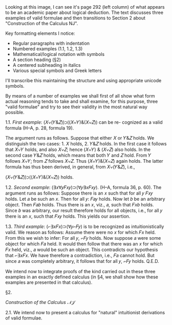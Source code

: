 <thinking>
Looking at this image, I can see it's page 292 (left column) of what appears to be an academic paper about logical deduction. The text discusses three examples of valid formulae and then transitions to Section 2 about "Construction of the Calculus NJ".

Key formatting elements I notice:
- Regular paragraphs with indentation
- Numbered examples (1.1, 1.2, 1.3)
- Mathematical/logical notation with symbols
- A section heading (§2)
- A centered subheading in italics
- Various special symbols and Greek letters

I'll transcribe this maintaining the structure and using appropriate unicode symbols.
</thinking>

By means of a number of examples we shall first
of all show what form actual reasoning tends to take
and shall examine, for this purpose, three "valid
formulae" and try to see their validity in the most
natural way possible.

1.1. *First example*:
(𝑋∨(𝑌&𝑍))⊃((𝑋∨𝑌)&(𝑋∨𝑍)) can be re-
cognized as a valid formula (H–A, p. 28, formula
19).

The argument runs as follows. Suppose that
either 𝑋 or 𝑌&𝑍 holds. We distinguish the two
cases: 1. 𝑋 holds, 2. 𝑌&𝑍 holds. In the first case it
follows that 𝑋∨𝑌 holds, and also 𝑋∨𝑍; hence
(𝑋∨𝑌) & (𝑋∨𝑍) also holds. In the second case
𝑌&𝑍 holds, which means that both 𝑌 and 𝑍 hold.
From 𝑌 follows 𝑋∨𝑌; from 𝑍 follows 𝑋∨𝑍. Thus
(𝑋∨𝑌)&(𝑋∨𝑍) again holds. The latter formula
has thus been derived, in general, from 𝑋∨(𝑌&𝑍),
i.e.,

(𝑋∨(𝑌&𝑍))⊃((𝑋∨𝑌)&(𝑋∨𝑍)) holds.

1.2. *Second example*:
(∃𝑥∀𝑦𝐹𝑥𝑦)⊃(∀𝑦∃𝑥𝐹𝑥𝑦).
(H–A, formula 36, p. 60). The argument runs
as follows: Suppose there is an 𝑥 such that for all 𝑦
𝐹𝑥𝑦 holds. Let 𝑎 be such an 𝑥. Then for all 𝑦: 𝐹𝑎𝑦
holds. Now let 𝑏 be an arbitrary object. Then 𝐹𝑎𝑏
holds. Thus there is an 𝑥, viz., 𝑎, such that 𝐹𝑥𝑏
holds. Since 𝑏 was arbitrary, our result therefore
holds for all objects, i.e., for all 𝑦 there is an 𝑥, such
that 𝐹𝑥𝑦 holds. This yields our assertion.

1.3. *Third example*:
(⌐∃𝑥𝐹𝑥)⊃(∀𝑦⌐𝐹𝑦) is to be recognized as
intuitionistically valid. We reason as follows:
Assume there were no 𝑥 for which 𝐹𝑥 held. From
this we wish to infer: For all 𝑦, ⌐𝐹𝑦 holds. Now
suppose 𝑎 were some object for which 𝐹𝑎 held. It
would then follow that there was an 𝑥 for which
𝐹𝑥 held, viz., 𝑎 would be such an object. This
contradicts our hypothesis that ⌐∃𝑥𝐹𝑥. We have
therefore a contradiction, i.e., 𝐹𝑎 cannot hold. But
since 𝑎 was completely arbitrary, it follows that for
all 𝑦, ⌐𝐹𝑦 holds. Q.E.D.

We intend now to integrate proofs of the kind
carried out in these three examples in an exactly
defined calculus (in §4, we shall show how these
examples are presented in that calculus).

§2.

*Construction of the Calculus 𝒩𝒥*

2.1. We intend now to present a calculus for
"natural" intuitionist derivations of valid formulae.
